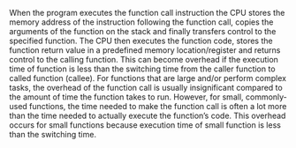 When the program executes the function call instruction the CPU stores the memory address of the instruction
following the function call, copies the arguments of the function on the stack and finally transfers control
to the specified function. The CPU then executes the function code, stores the function return value in a 
predefined memory location/register and returns control to the calling function. This can become overhead if 
the execution time of function is less than the switching time from the caller function to called function (callee).
For functions that are large and/or perform complex tasks, the overhead of the function call is usually insignificant 
compared to the amount of time the function takes to run. However, for small, commonly-used functions, the time needed
to make the function call is often a lot more than the time needed to actually execute the function’s code. This overhead 
occurs for small functions because execution time of small function is less than the switching time.
